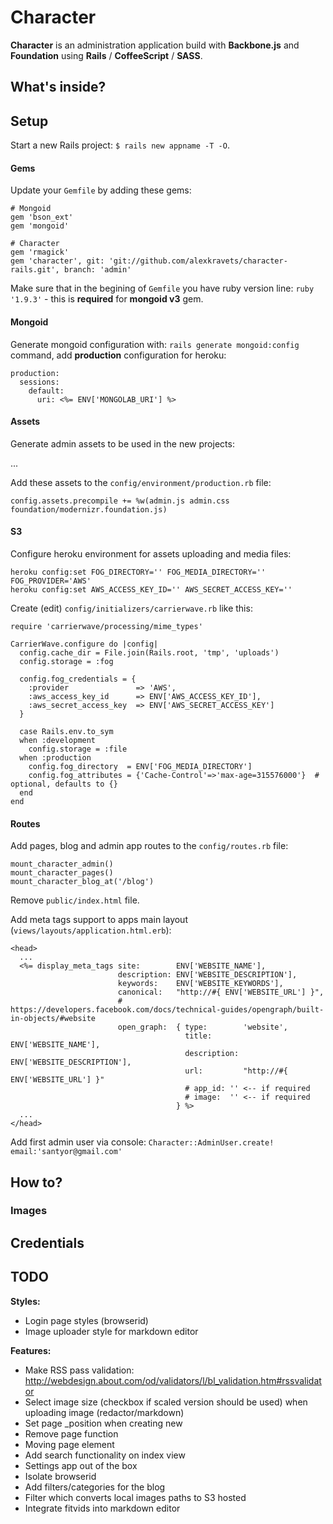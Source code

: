 # Character

**Character** is an administration application build with **Backbone.js** and **Foundation** using **Rails** / **CoffeeScript** / **SASS**.

## What's inside?


## Setup

Start a new Rails project: ```$ rails new appname -T -O```.


#### Gems

Update your ```Gemfile``` by adding these gems:

    # Mongoid
    gem 'bson_ext'
    gem 'mongoid'

    # Character
    gem 'rmagick'
    gem 'character', git: 'git://github.com/alexkravets/character-rails.git', branch: 'admin'

Make sure that in the begining of ```Gemfile``` you have ruby version line: ```ruby '1.9.3'``` - this is **required** for **mongoid v3** gem.


#### Mongoid

Generate mongoid configuration with: ```rails generate mongoid:config``` command, add **production** configuration for heroku:

    production:
      sessions:
        default:
          uri: <%= ENV['MONGOLAB_URI'] %>


#### Assets

Generate admin assets to be used in the new projects:

...

Add these assets to the ```config/environment/production.rb``` file:

    config.assets.precompile += %w(admin.js admin.css foundation/modernizr.foundation.js)






#### S3

Configure heroku environment for assets uploading and media files:

    heroku config:set FOG_DIRECTORY='' FOG_MEDIA_DIRECTORY='' FOG_PROVIDER='AWS'
    heroku config:set AWS_ACCESS_KEY_ID='' AWS_SECRET_ACCESS_KEY=''

Create (edit) ```config/initializers/carrierwave.rb``` like this:

    require 'carrierwave/processing/mime_types'

    CarrierWave.configure do |config|
      config.cache_dir = File.join(Rails.root, 'tmp', 'uploads')
      config.storage = :fog

      config.fog_credentials = {
        :provider               => 'AWS',
        :aws_access_key_id      => ENV['AWS_ACCESS_KEY_ID'],
        :aws_secret_access_key  => ENV['AWS_SECRET_ACCESS_KEY']
      }

      case Rails.env.to_sym
      when :development
        config.storage = :file
      when :production
        config.fog_directory  = ENV['FOG_MEDIA_DIRECTORY']
        config.fog_attributes = {'Cache-Control'=>'max-age=315576000'}  # optional, defaults to {}
      end
    end





#### Routes

Add pages, blog and admin app routes to the ```config/routes.rb``` file:

    mount_character_admin()
    mount_character_pages()
    mount_character_blog_at('/blog')

Remove ```public/index.html``` file.


Add meta tags support to apps main layout (```views/layouts/application.html.erb```): 

    <head>
      ...
      <%= display_meta_tags site:        ENV['WEBSITE_NAME'],
                            description: ENV['WEBSITE_DESCRIPTION'],
                            keywords:    ENV['WEBSITE_KEYWORDS'],
                            canonical:   "http://#{ ENV['WEBSITE_URL'] }",
                            # https://developers.facebook.com/docs/technical-guides/opengraph/built-in-objects/#website
                            open_graph:  { type:        'website',
                                           title:       ENV['WEBSITE_NAME'],
                                           description: ENV['WEBSITE_DESCRIPTION'],
                                           url:         "http://#{ ENV['WEBSITE_URL'] }"
                                           # app_id: '' <-- if required
                                           # image:  '' <-- if required
                                         } %>
      ...
    </head>

Add first admin user via console: ```Character::AdminUser.create! email:'santyor@gmail.com'``` 









## How to?

### Images

## Credentials


## TODO

**Styles:**
 - Login page styles (browserid)
 - Image uploader style for markdown editor

**Features:**
 - Make RSS pass validation: http://webdesign.about.com/od/validators/l/bl_validation.htm#rssvalidator
 - Select image size (checkbox if scaled version should be used) when uploading image (redactor/markdown)
 - Set page _position when creating new
 - Remove page function
 - Moving page element
 - Add search functionality on index view
 - Settings app out of the box
 - Isolate browserid
 - Add filters/categories for the blog
 - Filter which converts local images paths to S3 hosted
 - Integrate fitvids into markdown editor


